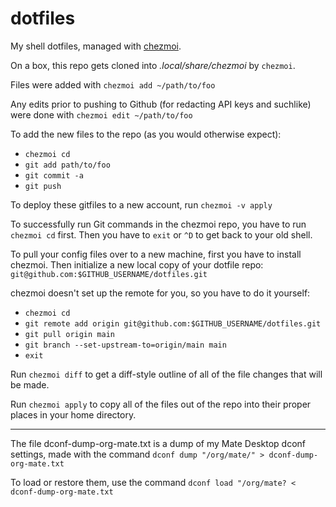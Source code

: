 # dotfiles
My shell dotfiles, managed with [chezmoi](https://www.chezmoi.io/).

On a box, this repo gets cloned into _.local/share/chezmoi_ by `chezmoi`.

Files were added with `chezmoi add ~/path/to/foo`

Any edits prior to pushing to Github (for redacting API keys and suchlike) were done with `chezmoi edit ~/path/to/foo`

To add the new files to the repo (as you would otherwise expect):
* `chezmoi cd`
* `git add path/to/foo`
* `git commit -a`
* `git push`

To deploy these gitfiles to a new account, run `chezmoi -v apply`

To successfully run Git commands in the chezmoi repo, you have to run `chezmoi cd` first.  Then you have to `exit` or `^D` to get back to your old shell.

To pull your config files over to a new machine, first you have to install chezmoi.  Then initialize a new local copy of your dotfile repo: `git@github.com:$GITHUB_USERNAME/dotfiles.git`

chezmoi doesn't set up the remote for you, so you have to do it yourself:

* `chezmoi cd`
* `git remote add origin git@github.com:$GITHUB_USERNAME/dotfiles.git`
* `git pull origin main`
* `git branch --set-upstream-to=origin/main main`
* `exit`

Run `chezmoi diff` to get a diff-style outline of all of the file changes that will be made.

Run `chezmoi apply` to copy all of the files out of the repo into their proper places in your home directory.

---

The file dconf-dump-org-mate.txt is a dump of my Mate Desktop dconf settings, made with the command `dconf dump "/org/mate/" > dconf-dump-org-mate.txt`

To load or restore them, use the command `dconf load "/org/mate? < dconf-dump-org-mate.txt`

